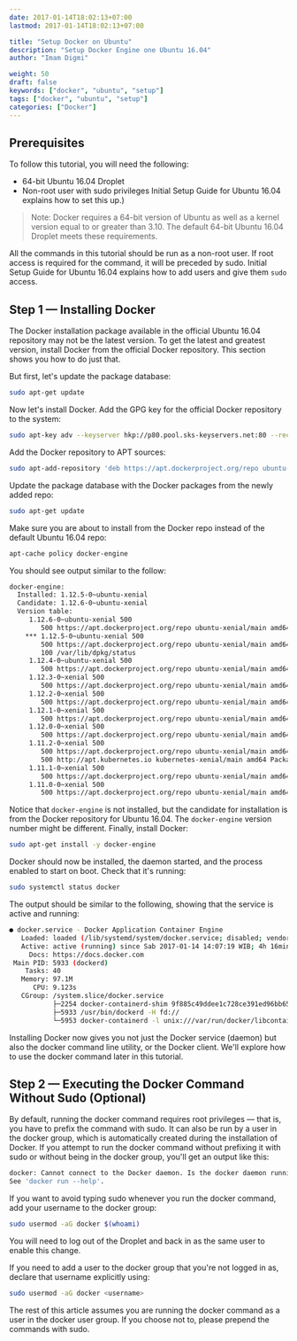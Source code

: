 ```yaml
---
date: 2017-01-14T18:02:13+07:00
lastmod: 2017-01-14T18:02:13+07:00

title: "Setup Docker on Ubuntu"
description: "Setup Docker Engine one Ubuntu 16.04"
author: "Imam Digmi"

weight: 50
draft: false
keywords: ["docker", "ubuntu", "setup"]
tags: ["docker", "ubuntu", "setup"]
categories: ["Docker"]
---
```



## Prerequisites
To follow this tutorial, you will need the following:
- 64-bit Ubuntu 16.04 Droplet
- Non-root user with sudo privileges Initial Setup Guide for Ubuntu 16.04 explains how to set this up.) <!-- more -->
> Note: Docker requires a 64-bit version of Ubuntu as well as a kernel version equal to or greater than 3.10. The default 64-bit Ubuntu 16.04 Droplet meets these requirements.

All the commands in this tutorial should be run as a non-root user. If root access is required for the command, it will be preceded by sudo. Initial Setup Guide for Ubuntu 16.04 explains how to add users and give them `sudo` access.

## Step 1 — Installing Docker
The Docker installation package available in the official Ubuntu 16.04 repository may not be the latest version. To get the latest and greatest version, install Docker from the official Docker repository. This section shows you how to do just that.

But first, let's update the package database:
```bash
sudo apt-get update
```
Now let's install Docker. Add the GPG key for the official Docker repository to the system:
```bash
sudo apt-key adv --keyserver hkp://p80.pool.sks-keyservers.net:80 --recv-keys 58118E89F3A912897C070ADBF76221572C52609D
```
Add the Docker repository to APT sources:
```bash
sudo apt-add-repository 'deb https://apt.dockerproject.org/repo ubuntu-xenial main'
```
Update the package database with the Docker packages from the newly added repo:
```bash
sudo apt-get update
```
Make sure you are about to install from the Docker repo instead of the default Ubuntu 16.04 repo:
```bash
apt-cache policy docker-engine
```
You should see output similar to the follow:
```bash
docker-engine:
  Installed: 1.12.5-0~ubuntu-xenial
  Candidate: 1.12.6-0~ubuntu-xenial
  Version table:
     1.12.6-0~ubuntu-xenial 500
        500 https://apt.dockerproject.org/repo ubuntu-xenial/main amd64 Packages
	*** 1.12.5-0~ubuntu-xenial 500
        500 https://apt.dockerproject.org/repo ubuntu-xenial/main amd64 Packages
        100 /var/lib/dpkg/status
     1.12.4-0~ubuntu-xenial 500
        500 https://apt.dockerproject.org/repo ubuntu-xenial/main amd64 Packages
     1.12.3-0~xenial 500
        500 https://apt.dockerproject.org/repo ubuntu-xenial/main amd64 Packages
     1.12.2-0~xenial 500
        500 https://apt.dockerproject.org/repo ubuntu-xenial/main amd64 Packages
     1.12.1-0~xenial 500
        500 https://apt.dockerproject.org/repo ubuntu-xenial/main amd64 Packages
     1.12.0-0~xenial 500
        500 https://apt.dockerproject.org/repo ubuntu-xenial/main amd64 Packages
     1.11.2-0~xenial 500
        500 https://apt.dockerproject.org/repo ubuntu-xenial/main amd64 Packages
        500 http://apt.kubernetes.io kubernetes-xenial/main amd64 Packages
     1.11.1-0~xenial 500
        500 https://apt.dockerproject.org/repo ubuntu-xenial/main amd64 Packages
     1.11.0-0~xenial 500
        500 https://apt.dockerproject.org/repo ubuntu-xenial/main amd64 Packages
```
Notice that `docker-engine` is not installed, but the candidate for installation is from the Docker repository for Ubuntu 16.04. The `docker-engine` version number might be different.
Finally, install Docker:
```bash
sudo apt-get install -y docker-engine
```
Docker should now be installed, the daemon started, and the process enabled to start on boot. Check that it's running:
```bash
sudo systemctl status docker
```
The output should be similar to the following, showing that the service is active and running:
```bash
● docker.service - Docker Application Container Engine
   Loaded: loaded (/lib/systemd/system/docker.service; disabled; vendor preset: enabled)
   Active: active (running) since Sab 2017-01-14 14:07:19 WIB; 4h 16min ago
     Docs: https://docs.docker.com
 Main PID: 5933 (dockerd)
    Tasks: 40
   Memory: 97.1M
      CPU: 9.123s
   CGroup: /system.slice/docker.service
           ├─2254 docker-containerd-shim 9f885c49ddee1c728ce391ed96bb650fb92a606183c44446387748c1379bad6b /var/run/docker/libcontainerd/9f885c49ddee1c728ce391ed96bb650fb92a606183c44446387748c1379ba
           ├─5933 /usr/bin/dockerd -H fd://
           └─5953 docker-containerd -l unix:///var/run/docker/libcontainerd/docker-containerd.sock --shim docker-containerd-shim --metrics-interval=0 --start-timeout 2m --state-dir /var/run/docker/
```
Installing Docker now gives you not just the Docker service (daemon) but also the docker command line utility, or the Docker client. We'll explore how to use the docker command later in this tutorial.
## Step 2 — Executing the Docker Command Without Sudo (Optional)
By default, running the docker command requires root privileges — that is, you have to prefix the command with sudo. It can also be run by a user in the docker group, which is automatically created during the installation of Docker. If you attempt to run the docker command without prefixing it with sudo or without being in the docker group, you'll get an output like this:
```bash
docker: Cannot connect to the Docker daemon. Is the docker daemon running on this host?.
See 'docker run --help'.
```
If you want to avoid typing sudo whenever you run the docker command, add your username to the docker group:
```bash
sudo usermod -aG docker $(whoami)
```
You will need to log out of the Droplet and back in as the same user to enable this change.

If you need to add a user to the docker group that you're not logged in as, declare that username explicitly using:
```bash
sudo usermod -aG docker <username>
```
The rest of this article assumes you are running the docker command as a user in the docker user group. If you choose not to, please prepend the commands with sudo.